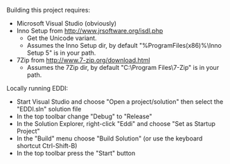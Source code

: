 Building this project requires:

* Microsoft Visual Studio (obviously)
* Inno Setup from http://www.jrsoftware.org/isdl.php
  * Get the Unicode variant.
  * Assumes the Inno Setup dir, by default "%ProgramFiles(x86)%\Inno Setup 5" is in your path.
* 7Zip from http://www.7-zip.org/download.html
  * Assumes the 7Zip dir, by default "C:\Program Files\7-Zip" is in your path.

Locally running EDDI:

* Start Visual Studio and choose "Open a project/solution" then select the "EDDI.sln" solution file
* In the top toolbar change "Debug" to "Release"
* In the Solution Explorer, right-click "Eddi" and choose "Set as Startup Project"
* In the "Build" menu choose "Build Solution" (or use the keyboard shortcut Ctrl-Shift-B)
* In the top toolbar press the "Start" button